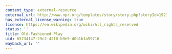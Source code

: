 ```yaml
---
content_type: external-resource
external_url: http://www.npr.org/templates/story/story.php?storyId=19212514&sc=emaf
has_external_license_warning: true
license: https://en.wikipedia.org/wiki/All_rights_reserved
status: ''
title: Old-Fashioned Play
uid: 65734147-29c2-42f8-b9e9-d0b1b1a59716
wayback_url: ''
---
```

